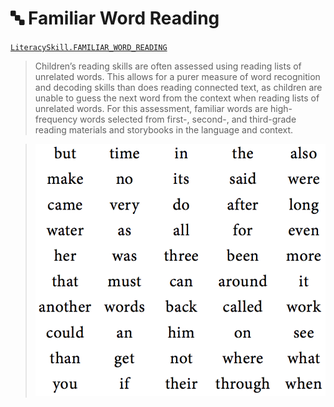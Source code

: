 # 🔤 Familiar Word Reading

[`LiteracySkill.FAMILIAR_WORD_READING`](https://github.com/elimu-ai/model/blob/main/src/main/java/ai/elimu/model/v2/enums/content/LiteracySkill.java)

> Children’s reading skills are often assessed using reading lists of unrelated words. This allows for a purer measure of word recognition and decoding skills than does reading connected text, as children are unable to guess the next word from the context when reading lists of unrelated words. For this assessment, familiar words are high-frequency words selected from first-, second-, and third-grade reading materials and storybooks in the language and context.
    
> ![EGRA_FAMILIAR_WORD_READING.png](https://raw.githubusercontent.com/elimu-ai/webapp/master/src/main/webapp/static/img/admin/EGRA_FAMILIAR_WORD_READING.png)
